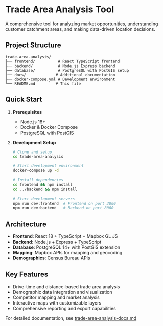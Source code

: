 # Trade Area Analysis Tool

A comprehensive tool for analyzing market opportunities, understanding customer catchment areas, and making data-driven location decisions.

## Project Structure

```
trade-area-analysis/
├── frontend/          # React TypeScript frontend
├── backend/           # Node.js Express backend
├── database/          # PostgreSQL with PostGIS setup
├── docs/             # Additional documentation
├── docker-compose.yml # Development environment
└── README.md         # This file
```

## Quick Start

1. **Prerequisites**
   - Node.js 18+
   - Docker & Docker Compose
   - PostgreSQL with PostGIS

2. **Development Setup**
   ```bash
   # Clone and setup
   cd trade-area-analysis
   
   # Start development environment
   docker-compose up -d
   
   # Install dependencies
   cd frontend && npm install
   cd ../backend && npm install
   
   # Start development servers
   npm run dev:frontend  # Frontend on port 3000
   npm run dev:backend   # Backend on port 8000
   ```

## Architecture

- **Frontend**: React 18 + TypeScript + Mapbox GL JS
- **Backend**: Node.js + Express + TypeScript
- **Database**: PostgreSQL 14+ with PostGIS extension
- **Mapping**: Mapbox APIs for mapping and geocoding
- **Demographics**: Census Bureau APIs

## Key Features

- Drive-time and distance-based trade area analysis
- Demographic data integration and visualization
- Competitor mapping and market analysis
- Interactive maps with customizable layers
- Comprehensive reporting and export capabilities

For detailed documentation, see [trade-area-analysis-docs.md](../trade-area-analysis-docs.md)